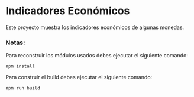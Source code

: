 # Indicadores Económicos

Este proyecto muestra los indicadores económicos de algunas monedas.

### Notas:

Para reconstruir los módulos usados debes ejecutar el siguiente comando:
```
npm install
```
Para construir el build debes ejecutar el siguiente comando:
```
npm run build
```